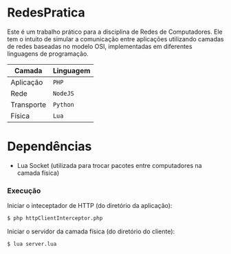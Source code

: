# RedesPratica

Este é um trabalho prático para a disciplina de Redes de Computadores. Ele tem o intuito de simular a comunicação entre aplicações utilizando camadas de redes baseadas no modelo OSI, implementadas em diferentes linguagens de programação.


| Camada | Linguagem |
| ------ | ------ |
|  Aplicação | ```PHP``` |
| Rede | ```NodeJS``` |
| Transporte | ```Python``` |
| Física | ```Lua``` |

# Dependências

- Lua Socket (utilizada para trocar pacotes entre computadores na camada física)


### Execução

Iniciar o inteceptador de HTTP (do diretório da aplicação):
```sh
$ php httpClientInterceptor.php
```

Iniciar o servidor da camada física (do diretório do cliente):
```sh
$ lua server.lua
```